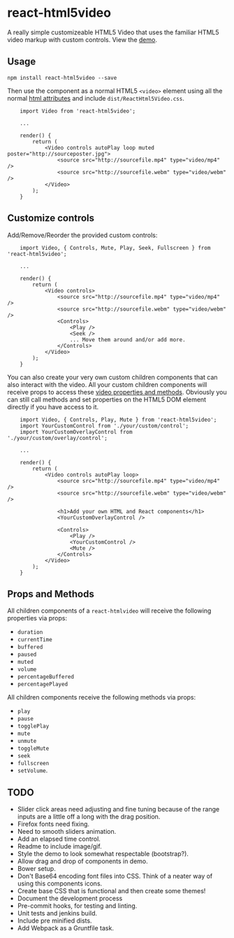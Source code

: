 # react-html5video

A really simple customizeable HTML5 Video that uses the familiar HTML5 video markup with custom controls. View the [demo](http://mderrick.github.io/react-html5video/).

## Usage

`npm install react-html5video --save`

Then use the component as a normal HTML5 `<video>` element using all the normal [html attributes](https://developer.mozilla.org/en/docs/Web/HTML/Element/video) and include `dist/ReactHtml5Video.css`.

```
    import Video from 'react-html5video';

    ...

    render() {
        return (
            <Video controls autoPlay loop muted poster="http://sourceposter.jpg">
                <source src="http://sourcefile.mp4" type="video/mp4" />
                <source src="http://sourcefile.webm" type="video/webm" />
            </Video>
        );
    }
```

## Customize controls

Add/Remove/Reorder the provided custom controls:

```
    import Video, { Controls, Mute, Play, Seek, Fullscreen } from 'react-html5video';

    ...

    render() {
        return (
            <Video controls>
                <source src="http://sourcefile.mp4" type="video/mp4" />
                <source src="http://sourcefile.webm" type="video/webm" />
                <Controls>
                    <Play />
                    <Seek />
                    ... Move them around and/or add more.
                </Controls>
            </Video>
        );
    }
```

You can also create your very own custom children components that can also interact with the video. All your custom children components will receive props to access these [video properties and methods](#props-and-methods). Obviously you can still call methods and set properties on the HTML5 DOM element directly if you have access to it.

```
    import Video, { Controls, Play, Mute } from 'react-html5video';
    import YourCustomControl from './your/custom/control';
    import YourCustomOverlayControl from './your/custom/overlay/control';

    ...

    render() {
        return (
            <Video controls autoPlay loop>
                <source src="http://sourcefile.mp4" type="video/mp4" />
                <source src="http://sourcefile.webm" type="video/webm" />
                
                <h1>Add your own HTML and React components</h1>
                <YourCustomOverlayControl />

                <Controls>
                    <Play />
                    <YourCustomControl />
                    <Mute />
                </Controls>
            </Video>
        );
    }
```

## Props and Methods

All children components of a `react-htmlvideo` will receive the following properties via props:
- `duration`
- `currentTime`
- `buffered`
- `paused`
- `muted`
- `volume`
- `percentageBuffered`
- `percentagePlayed`

All children components receive the following methods via props:
- `play`
- `pause`
- `togglePlay`
- `mute`
- `unmute`
- `toggleMute`
- `seek`
- `fullscreen`
- `setVolume`.


## TODO

- Slider click areas need adjusting and fine tuning because of the range inputs are
a little off a long with the drag position.
- Firefox fonts need fixing.
- Need to smooth sliders animation.
- Add an elapsed time control.
- Readme to include image/gif.
- Style the demo to look somewhat respectable (bootstrap?).
- Allow drag and drop of components in demo.
- Bower setup.
- Don't Base64 encoding font files into CSS. Think of a neater way of using this components icons.
- Create base CSS that is functional and then create some themes!
- Document the development process
- Pre-commit hooks, for testing and linting.
- Unit tests and jenkins build.
- Include pre minified dists.
- Add Webpack as a Gruntfile task.